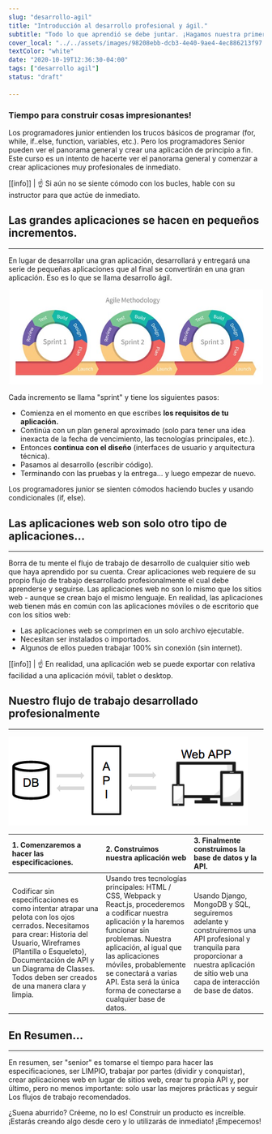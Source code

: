 ```yaml
---
slug: "desarrollo-agil"
title: "Introducción al desarrollo profesional y ágil."
subtitle: "Todo lo que aprendió se debe juntar. ¡Hagamos nuestra primera aplicación profesional completa usando el método de desarrollo ágil!"
cover_local: "../../assets/images/98208ebb-dcb3-4e40-9ae4-4ec886213f97.jpeg"
textColor: "white"
date: "2020-10-19T12:36:30-04:00"
tags: ["desarrollo agil"]
status: "draft"

---
```


### Tiempo para construir cosas impresionantes!

Los programadores junior entienden los trucos básicos de programar (for, while, if..else, function, variables, etc.).  Pero los programadores Senior pueden ver el panorama general y crear una aplicación de principio a fin.  Este curso es un intento de hacerte ver el panorama general y comenzar a crear aplicaciones muy profesionales de inmediato.

[[info]]
| :point_up: Si aún no se siente cómodo con los bucles, hable con su instructor para que actúe de inmediato.

## Las grandes aplicaciones se hacen en pequeños incrementos.
***

En lugar de desarrollar una gran aplicación, desarrollará y entregará una serie de pequeñas aplicaciones que al final se convertirán en una gran aplicación.  Eso es lo que se llama desarrollo ágil.

![agile development](../../assets/images/7f627fe6-aa37-4450-bbff-dc4ea0ce8309.jpeg)

Cada incremento se llama "sprint" y tiene los siguientes pasos:

+ Comienza en el momento en que escribes **los requisitos de tu aplicación.**
+ Continúa con un plan general aproximado (solo para tener una idea inexacta de la fecha de vencimiento, las tecnologías principales, etc.).
+ Entonces **continua con el diseño** (interfaces de usuario y arquitectura técnica).
+ Pasamos al desarrollo (escribir código).
+ Terminando con las pruebas y la entrega… y luego empezar de nuevo.

Los programadores junior se sienten cómodos haciendo bucles y usando condicionales (if, else).


## Las aplicaciones web son solo otro tipo de aplicaciones…
***

Borra de tu mente el flujo de trabajo de desarrollo de cualquier sitio web que haya aprendido por su cuenta.  Crear aplicaciones web requiere de su propio flujo de trabajo desarrollado profesionalmente el cual debe aprenderse y seguirse. Las aplicaciones web no son lo mismo que los sitios web - aunque se crean bajo el mismo lenguaje.  En realidad, las aplicaciones web tienen más en común con las aplicaciones móviles o de escritorio que con los sitios web:

+ Las aplicaciones web se comprimen en un solo archivo ejecutable.
+ Necesitan ser instalados o importados.
+ Algunos de ellos pueden trabajar 100% sin conexión (sin internet).


[[info]]
| :point_up: En realidad, una aplicación web se puede exportar con relativa facilidad a una aplicación móvil, tablet o desktop.

## Nuestro flujo de trabajo desarrollado profesionalmente
***

![agile development](../../assets/images/2b3ed62a-070f-4e7f-9572-34628ffb40d9.png)

|1. Comenzaremos a hacer las especificaciones.     |2. Construimos nuestra aplicación web      |3. Finalmente construimos la base de datos y la API.  |
|:------------------|:--------------|:-----------------|
|Codificar sin especificaciones es como intentar atrapar una pelota con los ojos cerrados.  Necesitamos para crear: Historia del Usuario, Wireframes (Plantilla o Esqueleto), Documentación de API y un Diagrama de Classes.  Todos deben ser creados de una manera clara y limpia.     |Usando tres tecnologías principales: HTML / CSS, Webpack y React.js, procederemos a codificar nuestra aplicación y la haremos funcionar sin problemas. Nuestra aplicación, al igual que las aplicaciones móviles, probablemente se conectará a varias API. Esta será la única forma de conectarse a cualquier base de datos. |Usando Django, MongoDB y SQL, seguiremos adelante y construiremos una API profesional y tranquila para proporcionar a nuestra aplicación de sitio web una capa de interacción de base de datos.   |     

## En Resumen…
***

En resumen, ser "senior" es tomarse el tiempo para hacer las especificaciones, ser LIMPIO, trabajar por partes (dividir y conquistar), crear aplicaciones web en lugar de sitios web, crear tu propia API y, por último, pero no menos importante: solo usar las mejores prácticas y seguir Los flujos de trabajo recomendados.

¿Suena aburrido? Créeme, no lo es! Construir un producto es increíble. ¡Estarás creando algo desde cero y lo utilizarás de inmediato! ¡Empecemos!

